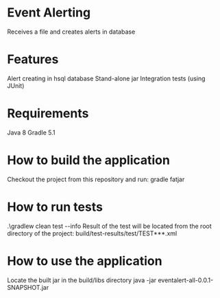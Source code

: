 # Event Alerting
Receives a file and creates alerts in database

# Features
Alert creating in hsql database
Stand-alone jar
Integration tests (using JUnit)


# Requirements
Java 8
Gradle 5.1

# How to build the application
Checkout the project from this repository and run:
gradle fatjar

# How to run tests
.\gradlew clean test --info
Result of the test will be located from the root directory of the project: build/test-results/test/TEST***.xml


# How to use the application
Locate the built jar in the build/libs directory
java -jar eventalert-all-0.0.1-SNAPSHOT.jar <path to logfile>
